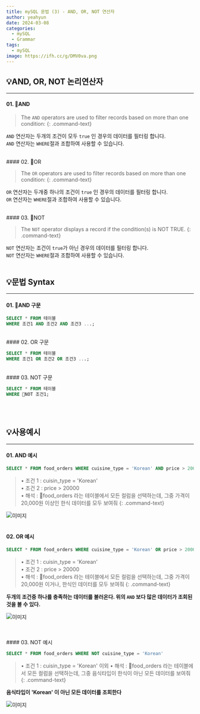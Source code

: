 ```yaml
---
title: mySQL 문법 (3) - AND, OR, NOT 연산자
author: yeahyun
date: 2024-03-08
categories:
  - mySQL
  - Grammarㅤ
tags:
  - mySQL
image: https://ifh.cc/g/DMV0va.png
---
```

## 💡AND, OR, NOT 논리연산자
---
#### 01. AND

>The `AND` operators are used to filter records based on more than one condition:
{: .command-text}

`AND` 연산자는 두개의 조건이 모두 `true` 인 경우의 데이터를 필터링 합니다.  
`AND` 연산자는 `WHERE`절과 조합하여 사용할 수 있습니다.

<br>
#### 02. OR

>The `OR` operators are used to filter records based on more than one condition:
{: .command-text}

`OR` 연산자는 두개중 하나의 조건이 `true` 인 경우의 데이터를 필터링 합니다.  
`OR` 연산자는 `WHERE`절과 조합하여 사용할 수 있습니다.

<br>
#### 03. NOT

>The `NOT` operator displays a record if the condition(s) is NOT TRUE.
{: .command-text}

`NOT` 연산자는 조건이 `true`가 아닌 경우의 데이터를 필터링 합니다.  
`NOT` 연산자는 `WHERE`절과 조합하여 사용할 수 있습니다.
<br>
<br>

## 💡문법 Syntax
---
#### 01. AND 구문

```sql
SELECT * FROM 테이블
WHERE 조건1 AND 조건2 AND 조건3 ...;
```

<br>
#### 02. OR 구문

```sql
SELECT * FROM 테이블
WHERE 조건1 OR 조건2 OR 조건3 ...;
```

<br>
#### 03. NOT 구문

```sql
SELECT * FROM 테이블
WHERE NOT 조건1;
```
<br>
<br>


## 💡사용예시
---
#### 01. AND 예시

```sql
SELECT * FROM food_orders WHERE cuisine_type = 'Korean' AND price > 20000;
```

>• 조건 1 : cuisin_type = 'Korean'  
>• 조건 2 : price > 20000  
>• 해석 : food_orders 라는 테이블에서 모든 컬럼을 선택하는데, 그중 가격이 20,000원 이상인 한식 데이터를 모두 보여줘
{: .command-text}

![이미지](https://ifh.cc/g/vb6pch.png)<br>
<br>
#### 02. OR 예시

```sql
SELECT * FROM food_orders WHERE cuisine_type = 'Korean' OR price > 20000;
```

>• 조건 1 : cuisin_type = 'Korean'  
>• 조건 2 : price > 20000  
>• 해석 : food_orders 라는 테이블에서 모든 컬럼을 선택하는데, 그중 가격이 20,000원 이거나, 한식인 데이터를 모두 보여줘
{: .command-text}

**두개의 조건중 하나를 충족하는 데이터를 불러온다. 위의 `AND` 보다 많은 데이터가 조회된 것을 볼 수 있다.** 

![이미지](https://ifh.cc/g/woWk9g.jpg)

<br>
<br>
#### 03. NOT 예시

```sql
SELECT * FROM food_orders WHERE NOT cuisine_type = 'Korean'
```

>• 조건 1 : cuisin_type = 'Korean' 이외
>• 해석 : food_orders 라는 테이블에서 모든 컬럼을 선택하는데, 그중 음식타입이 한식이 아닌 모든 데이터를 보여줘
{: .command-text}

**음식타입이 'Korean' 이 아닌 모든 데이터를 조회한다** 

![이미지](https://ifh.cc/g/3BD3XT.jpg)


